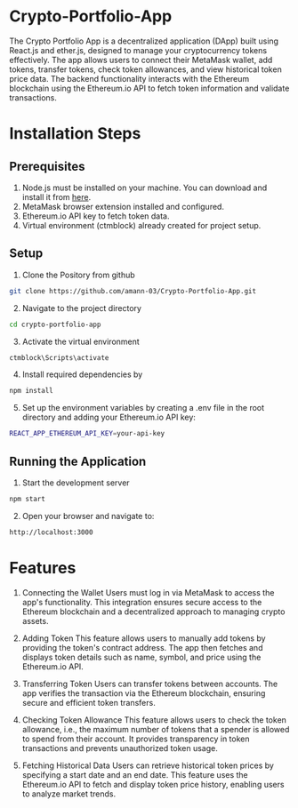 # Crypto-Portfolio-App

The Crypto Portfolio App is a decentralized application (DApp) built using React.js and ether.js, designed to manage your cryptocurrency tokens effectively. The app allows users to connect their MetaMask wallet, add tokens, transfer tokens, check token allowances, and view historical token price data. The backend functionality interacts with the Ethereum blockchain using the Ethereum.io API to fetch token information and validate transactions.

# Installation Steps

## Prerequisites
1. Node.js must be installed on your machine. You can download and install it from [here](https://nodejs.org/en).
2. MetaMask browser extension installed and configured.
3. Ethereum.io API key to fetch token data.
4. Virtual environment (ctmblock) already created for project setup.

## Setup

1. Clone the Pository from github

```bash
git clone https://github.com/amann-03/Crypto-Portfolio-App.git
```

2. Navigate to the project directory

```bash
cd crypto-portfolio-app
```

3. Activate the virtual environment

```bash
ctmblock\Scripts\activate
```

4. Install required dependencies by

```bash
npm install
```

5. Set up the environment variables by creating a .env file in the root directory and adding your Ethereum.io API key:

```bash
REACT_APP_ETHEREUM_API_KEY=your-api-key
```

## Running the Application


1. Start the development server

```bash
npm start
```

2. Open your browser and navigate to:

```bash
http://localhost:3000
```

# Features

1. Connecting the Wallet
Users must log in via MetaMask to access the app's functionality. This integration ensures secure access to the Ethereum blockchain and a decentralized approach to managing crypto assets.

2. Adding Token
This feature allows users to manually add tokens by providing the token's contract address. The app then fetches and displays token details such as name, symbol, and price using the Ethereum.io API.

3. Transferring Token
Users can transfer tokens between accounts. The app verifies the transaction via the Ethereum blockchain, ensuring secure and efficient token transfers.

4. Checking Token Allowance
This feature allows users to check the token allowance, i.e., the maximum number of tokens that a spender is allowed to spend from their account. It provides transparency in token transactions and prevents unauthorized token usage.

5. Fetching Historical Data
Users can retrieve historical token prices by specifying a start date and an end date. This feature uses the Ethereum.io API to fetch and display token price history, enabling users to analyze market trends.


